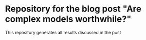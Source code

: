 # Repository for the blog post "Are complex models worthwhile?"

This repository generates all results discussed in the post
